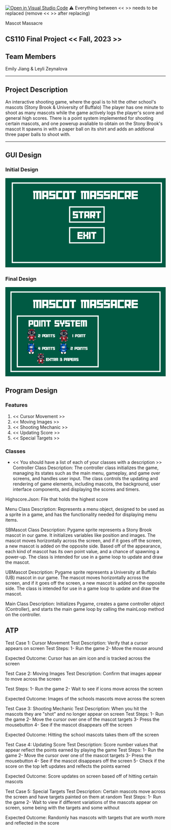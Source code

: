 [![Open in Visual Studio Code](https://classroom.github.com/assets/open-in-vscode-718a45dd9cf7e7f842a935f5ebbe5719a5e09af4491e668f4dbf3b35d5cca122.svg)](https://classroom.github.com/online_ide?assignment_repo_id=12803289&assignment_repo_type=AssignmentRepo)
:warning: Everything between << >> needs to be replaced (remove << >> after replacing)

Mascot Massacre
## CS110 Final Project  << Fall, 2023 >>

## Team Members

Emily Jiang & Leyli Zeynalova

***

## Project Description

An interactive shooting game, where the goal is to hit the other school's mascots (Stony Brook & University of Buffalo) 
The player has one minute to shoot as many mascots while the game actively logs the player's score and general high scores.
There is a point system implemented for shooting certain mascots, and one powerup avaliable to obtain on the Stony Brook's mascot It spawns in with a paper ball on its shirt and adds an addtional three paper balls to shoot with.  

***    

## GUI Design

### Initial Design

![initial gui](assets/gui.png)

### Final Design

![final gui](assets/finalgui.png)

## Program Design
### Features
1. << Cursor Movement >>
2. << Moving Images >>
3. << Shooting Mechanic >>
4. << Updating Score >>
5. << Special Targets >>

### Classes

- << You should have a list of each of your classes with a description >>
Controller Class Description:
The controller class initializes the game, managing its states such as the main menu, gameplay, and game over screens, and handles user input. The class controls the updating and rendering of game elements, including mascots, the background, user interface components, and displaying the scores and timers.

Highscore.Json:
File that holds the highest score

Menu Class Description: 
Represents a menu object, designed to be used as a sprite in a game, and has the functionality needed for displaying menu items.

SBMascot Class Description:
Pygame sprite represents a Stony Brook mascot in our game. It initializes variables like position and images. The mascot moves horizontally across the screen, and if it goes off the screen, a new mascot is added on the opposite side. Based off of the appearance, each kind of mascot has its own point value, and a chance of spawning a power-up. The class is intended for use in a game loop to update and draw the mascot.

UBMascot Description: 
Pygame sprite represents a University at Buffalo (UB) mascot in our game. The mascot moves horizontally across the screen, and if it goes off the screen, a new mascot is added on the opposite side. The class is intended for use in a game loop to update and draw the mascot.

Main Class Description:
Initializes Pygame, creates a game controller object (Controller), and starts the main game loop by calling the mainLoop method on the controller.

## ATP

Test Case 1: Cursor Movement
Test Description: Verify that a cursor appears on screen
Test Steps: 
1- Run the game
2- Move the mouse around 

Expected Outcome: Cursor has an aim icon and is tracked across the screen

Test Case 2: Moving Images
Test Description: Confirm that images appear to move across the screen

Test Steps:
1- Run the game
2- Wait to see if icons move across the screen

Expected Outcome: Images of the schools mascots move across the screen

Test Case 3: Shooting Mechanic
Test Description: When you hit the mascots they are "shot" and no longer appear on screen 
Test Steps:
1- Run the game
2- Move the cursor over one of the mascot targets
3- Press the mousebutton 
4- See if the mascot disappears off the screen

Expected Outcome: Hitting the school mascots takes them off the screen

Test Case 4: Updating Score
Test Description: Score number values that appear reflect the points earned by playing the game
Test Steps:
1- Run the game
2- Move the cursor over one of the mascot targets
3- Press the mousebutton 
4- See if the mascot disappears off the screen 
5- Check if the score on the top left updates and relfects the points earned

Expected Outcome: Score updates on screen based off of hitting certain mascots

Test Case 5: Special Targets
Test Description: Certain mascots move across the screen and have targets painted on them at random
Test Steps:
1- Run the game
2- Wait to view if different variations of the mascots appear on screen, some being with the targets and some without

Expected Outcome: Randomly has mascots with targets that are worth more and reflected in the score

